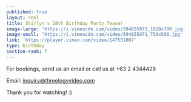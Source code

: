 ```yaml
---
published: true
layout: reel
title: Shirlyn's 18th Birthday Party Teaser
image-large: 'https://i.vimeocdn.com/video/594855971_1920x700.jpg'
image-small: 'https://i.vimeocdn.com/video/594855971_750x500.jpg'
link: 'https://player.vimeo.com/video/147551087'
type: birthday
section-rank: 7
---
```

For bookings, send us an email or call us at +63 2 4344428

Email: inquiry@threelogyvideo.com

Thank you for watching! :)
